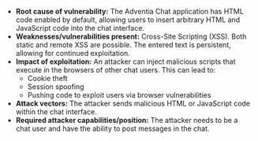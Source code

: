- **Root cause of vulnerability:** The Adventia Chat application has HTML code enabled by default, allowing users to insert arbitrary HTML and JavaScript code into the chat interface.
- **Weaknesses/vulnerabilities present:** Cross-Site Scripting (XSS). Both static and remote XSS are possible. The entered text is persistent, allowing for continued exploitation.
- **Impact of exploitation:** An attacker can inject malicious scripts that execute in the browsers of other chat users. This can lead to:
    - Cookie theft
    - Session spoofing
    - Pushing code to exploit users via browser vulnerabilities
- **Attack vectors:**  The attacker sends malicious HTML or JavaScript code within the chat interface.
- **Required attacker capabilities/position:** The attacker needs to be a chat user and have the ability to post messages in the chat.